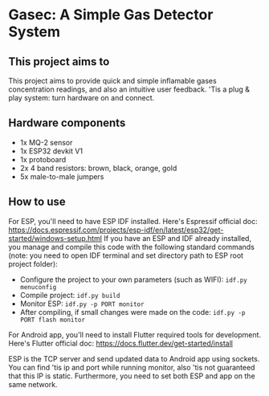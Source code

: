 # Gasec: A Simple Gas Detector System

## This project aims to

This project aims to provide quick and simple inflamable gases concentration readings, and also an intuitive user feedback. 'Tis a plug & play system: turn hardware on and connect.

## Hardware components

- 1x MQ-2 sensor
- 1x ESP32 devkit V1
- 1x protoboard
- 2x 4 band resistors: brown, black, orange, gold
- 5x male-to-male jumpers

## How to use 

For ESP, you'll need to have ESP IDF installed. Here's Espressif official doc: https://docs.espressif.com/projects/esp-idf/en/latest/esp32/get-started/windows-setup.html
If you have an ESP and IDF already installed, you manage and compile this code with the following standard commands (note: you need to open IDF terminal and set directory path to ESP root project folder):
- Configure the project to your own parameters (such as WIFI): `idf.py menuconfig`
- Compile project: `idf.py build`
- Monitor ESP: `idf.py -p PORT monitor`
- After compiling, if small changes were made on the code: `idf.py -p PORT flash monitor`

For Android app, you'll need to install Flutter required tools for development. Here's Flutter official doc: https://docs.flutter.dev/get-started/install

ESP is the TCP server and send updated data to Android app using sockets. You can find 'tis ip and port while running monitor, also 'tis not guaranteed that this IP is static. Furthermore, you need to set both ESP and app on the same network. 
